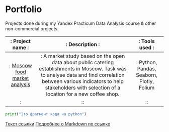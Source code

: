 # Portfolio
Projects done during my Yandex Practicum Data Analysis course &amp; other non-commercial projects.

|: Project name :|: Description  :|: Tools used :|
| :--------------------: | :---------------------: |:---------------------------:|
|: [Moscow food market analysis](https://github.com/bobritsky/Portfolio/tree/783a64eb376885f6dba014d2901b9b60e2f34cd0/Food_Market_Yandex) |: A market study  based on the open data about public catering establishments in Moscow. Task was to analyse data and find correlation between various indicators to help stakeholders with  selection of a location for a new coffee shop. |: Python, Pandas, Seaborn, Plotly, Folium
|:|::|::|

```python
print("Это фрагмент кода на python")
```
[Текст ссылки](адрес://ссылки.здесь "Заголовок ссылки")
[Подробнее о Markdown по ссылке](https://daringfireball.net/projects/markdown/)

